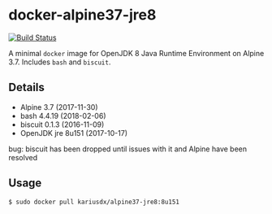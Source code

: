 # docker-alpine37-jre8

[![Build Status](https://travis-ci.org/travis-ci/travis-build.svg?branch=master)](https://travis-ci.org/KariusDx/docker-alpine37-jre8)

A minimal `docker` image for OpenJDK 8 Java Runtime Environment on Alpine 3.7. Includes `bash` and `biscuit`.

## Details

* Alpine 3.7 (2017-11-30)
* bash 4.4.19 (2018-02-06)
* biscuit 0.1.3 (2016-11-09)
* OpenJDK jre 8u151 (2017-10-17)

bug: biscuit has been dropped until issues with it and Alpine have been resolved

## Usage

    $ sudo docker pull kariusdx/alpine37-jre8:8u151

